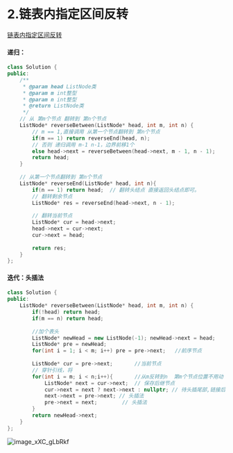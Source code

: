 # 2.链表内指定区间反转

[链表内指定区间反转](https://www.nowcoder.com/practice/b58434e200a648c589ca2063f1faf58c?tpId=295&tqId=654&ru=%2Fpractice%2F02bf49ea45cd486daa031614f9bd6fc3&qru=%2Fta%2Fformat-top101%2Fquestion-ranking&sourceUrl=%2Fexam%2Foj)



#### 递归：

```C++
class Solution {
public:
    /**
     * @param head ListNode类 
     * @param m int整型 
     * @param n int整型 
     * @return ListNode类
     */
    // 从 第m个节点 翻转到 第n个节点
    ListNode* reverseBetween(ListNode* head, int m, int n) {
        // m == 1,直接调用 从第一个节点翻转到 第n个节点
        if(m == 1) return reverseEnd(head, n);
        // 否则 递归调用 m-1 n-1，边界前移1个
        else head->next = reverseBetween(head->next, m - 1, n - 1);
        return head;
    }
    
    // 从第一个节点翻转到 第n个节点
    ListNode* reverseEnd(ListNode* head, int n){
        if(n == 1) return head;  // 翻转头结点 直接返回头结点即可。
        // 翻转剩余节点
        ListNode* res = reverseEnd(head->next, n - 1);
        
        // 翻转当前节点
        ListNode* cur = head->next;
        head->next = cur->next;
        cur->next = head;
        
        return res;
    }
};
```



#### 迭代：头插法

```C++
class Solution {
public:
    ListNode* reverseBetween(ListNode* head, int m, int n) {
        if(!head) return head;
        if(m == n) return head;
        
        //加个表头
        ListNode* newHead = new ListNode(-1); newHead->next = head;
        ListNode* pre = newHead;
        for(int i = 1; i < m; i++) pre = pre->next;   //前序节点
        
        ListNode* cur = pre->next;       //当前节点
        // 穿针引线，将 
        for(int i = m; i < n;i++){       //从m反转到n  第m个节点位置不用动
            ListNode* next = cur->next;  // 保存后继节点
            cur->next = next ? next->next : nullptr; // 待头插尾部,链接后继节点
            next->next = pre->next; // 头插法
            pre->next = next;        // 头插法
        }
        return newHead->next;
    }
};
```

![image_xXC_gLbRkf](https://devil-picture-bed.oss-cn-shenzhen.aliyuncs.com/image/202207201350324.png)
